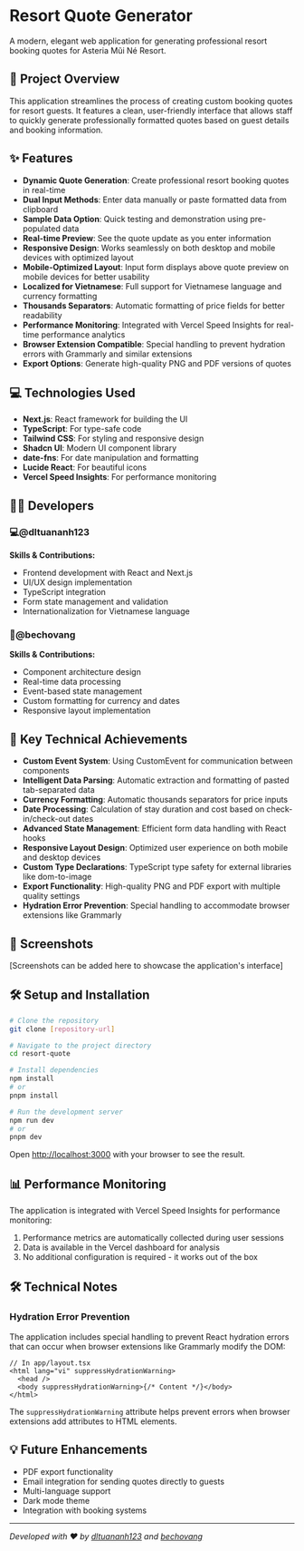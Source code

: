 # Resort Quote Generator

A modern, elegant web application for generating professional resort booking quotes for Asteria Mũi Né Resort.

## 🌟 Project Overview

This application streamlines the process of creating custom booking quotes for resort guests. It features a clean, user-friendly interface that allows staff to quickly generate professionally formatted quotes based on guest details and booking information.

## ✨ Features

- **Dynamic Quote Generation**: Create professional resort booking quotes in real-time
- **Dual Input Methods**: Enter data manually or paste formatted data from clipboard
- **Sample Data Option**: Quick testing and demonstration using pre-populated data
- **Real-time Preview**: See the quote update as you enter information
- **Responsive Design**: Works seamlessly on both desktop and mobile devices with optimized layout
- **Mobile-Optimized Layout**: Input form displays above quote preview on mobile devices for better usability
- **Localized for Vietnamese**: Full support for Vietnamese language and currency formatting
- **Thousands Separators**: Automatic formatting of price fields for better readability
- **Performance Monitoring**: Integrated with Vercel Speed Insights for real-time performance analytics
- **Browser Extension Compatible**: Special handling to prevent hydration errors with Grammarly and similar extensions
- **Export Options**: Generate high-quality PNG and PDF versions of quotes

## 💻 Technologies Used

- **Next.js**: React framework for building the UI
- **TypeScript**: For type-safe code
- **Tailwind CSS**: For styling and responsive design
- **Shadcn UI**: Modern UI component library
- **date-fns**: For date manipulation and formatting
- **Lucide React**: For beautiful icons
- **Vercel Speed Insights**: For performance monitoring

## 👨‍💻 Developers

### 💻@dltuananh123

**Skills & Contributions:**

- Frontend development with React and Next.js
- UI/UX design implementation
- TypeScript integration
- Form state management and validation
- Internationalization for Vietnamese language

### 🔢@bechovang

**Skills & Contributions:**

- Component architecture design
- Real-time data processing
- Event-based state management
- Custom formatting for currency and dates
- Responsive layout implementation

## 🚀 Key Technical Achievements

- **Custom Event System**: Using CustomEvent for communication between components
- **Intelligent Data Parsing**: Automatic extraction and formatting of pasted tab-separated data
- **Currency Formatting**: Automatic thousands separators for price inputs
- **Date Processing**: Calculation of stay duration and cost based on check-in/check-out dates
- **Advanced State Management**: Efficient form data handling with React hooks
- **Responsive Layout Design**: Optimized user experience on both mobile and desktop devices
- **Custom Type Declarations**: TypeScript type safety for external libraries like dom-to-image
- **Export Functionality**: High-quality PNG and PDF export with multiple quality settings
- **Hydration Error Prevention**: Special handling to accommodate browser extensions like Grammarly

## 📸 Screenshots

[Screenshots can be added here to showcase the application's interface]

## 🛠️ Setup and Installation

```bash
# Clone the repository
git clone [repository-url]

# Navigate to the project directory
cd resort-quote

# Install dependencies
npm install
# or
pnpm install

# Run the development server
npm run dev
# or
pnpm dev
```

Open [http://localhost:3000](http://localhost:3000) with your browser to see the result.

## 📊 Performance Monitoring

The application is integrated with Vercel Speed Insights for performance monitoring:

1. Performance metrics are automatically collected during user sessions
2. Data is available in the Vercel dashboard for analysis
3. No additional configuration is required - it works out of the box

## 🛠️ Technical Notes

### Hydration Error Prevention

The application includes special handling to prevent React hydration errors that can occur when browser extensions like Grammarly modify the DOM:

```tsx
// In app/layout.tsx
<html lang="vi" suppressHydrationWarning>
  <head />
  <body suppressHydrationWarning>{/* Content */}</body>
</html>
```

The `suppressHydrationWarning` attribute helps prevent errors when browser extensions add attributes to HTML elements.

## 💡 Future Enhancements

- PDF export functionality
- Email integration for sending quotes directly to guests
- Multi-language support
- Dark mode theme
- Integration with booking systems

---

_Developed with ❤️ by [dltuananh123](https://github.com/dltuananh123) and [bechovang](https://github.com/bechovang)_
